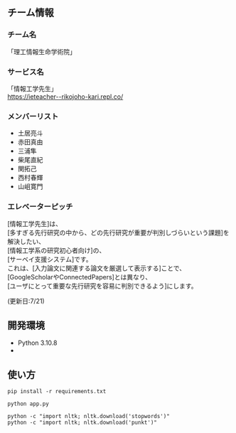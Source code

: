 ## チーム情報
### チーム名
「理工情報生命学術院」  
### サービス名
「情報工学先生」  
https://ieteacher--rikojoho-kari.repl.co/
### メンバーリスト  
- 土居亮斗  
- 赤田真由  
- 三浦隼
- 柴尾直紀  
- 関拓己  
- 西村春輝
- 山岨寛門  

### エレベーターピッチ
[情報工学先生]は、  
[多すぎる先行研究の中から、どの先行研究が重要が判別しづらいという課題]を解決したい、  
[情報工学系の研究初心者向け]の、  
[サーベイ支援システム]です。  
これは、[入力論文に関連する論文を厳選して表示する]ことで、  
[GoogleScholarやConnectedPapers]とは異なり、  
[ユーザにとって重要な先行研究を容易に判別できるよう]にします。  

(更新日:7/21)

## 開発環境
- Python 3.10.8
-  

## 使い方
```
pip install -r requirements.txt
```
```
python app.py
```

```
python -c "import nltk; nltk.download('stopwords')"
python -c "import nltk; nltk.download('punkt')"
```
